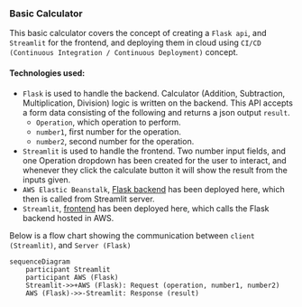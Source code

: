 ### Basic Calculator

This basic calculator covers the concept of creating a `Flask api`, and `Streamlit` for the frontend, and deploying them in cloud using `CI/CD (Continuous Integration / Continuous Deployment)` concept.

#### Technologies used:
- `Flask` is used to handle the backend. Calculator (Addition, Subtraction, Multiplication, Division) logic is written on the backend. This API accepts a form data consisting of the following and returns a json output `result`.
    - `Operation`, which operation to perform.
    - `number1`, first number for the operation.
    - `number2`, second number for the operation.
- `Streamlit` is used to handle the frontend. Two number input fields, and one Operation dropdown has been created for the user to interact, and whenever they click the calculate button it will show the result from the inputs given.
- `AWS Elastic Beanstalk`, [Flask backend](http://flask-calculator-api.us-east-1.elasticbeanstalk.com/) has been deployed here, which then is called from Streamlit server.
- `Streamlit`, [frontend](https://flask-calculator-app.streamlit.app/) has been deployed here, which calls the Flask backend hosted in AWS.

Below is a flow chart showing the communication between `client (Streamlit)`, and `Server (Flask)`

```mermaid
sequenceDiagram
    participant Streamlit
    participant AWS (Flask)
    Streamlit->>+AWS (Flask): Request (operation, number1, number2)
    AWS (Flask)->>-Streamlit: Response (result)
